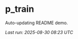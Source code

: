 # p_train

Auto-updating README demo.

<!--START_SECTION:status-->
_Last run: 2025-08-30 08:23 UTC_
<!--END_SECTION:status-->











































































































































































































































